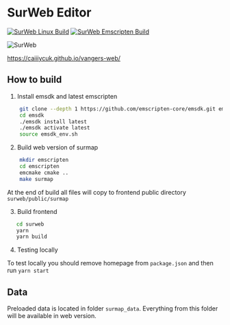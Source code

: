 # SurWeb Editor #

[![SurWeb Linux Build](https://github.com/caiiiycuk/vangers-web/actions/workflows/vangers_linux_build.yml/badge.svg?branch=surweb)](https://github.com/caiiiycuk/vangers-web/actions/workflows/vangers_linux_build.yml)
[![SurWeb Emscripten Build](https://github.com/caiiiycuk/vangers-web/actions/workflows/vangers_em_build.yml/badge.svg?branch=surweb)](https://github.com/caiiiycuk/vangers-web/actions/workflows/vangers_em_build.yml)

![SurWeb](https://user-images.githubusercontent.com/1727152/119936527-8537a600-bfb3-11eb-834a-38c48de262ad.jpg)

https://caiiiycuk.github.io/vangers-web/

## How to build

1. Install emsdk and latest emscripten
```sh
    git clone --depth 1 https://github.com/emscripten-core/emsdk.git emsdk
    cd emsdk
    ./emsdk install latest
    ./emsdk activate latest
    source emsdk_env.sh
```

2. Build web version of surmap
```sh
    mkdir emscripten
    cd emscripten
    emcmake cmake ..
    make surmap
```
At the end of build all files will copy to frontend public directory `surweb/public/surmap`

3. Build frontend
```sh
   cd surweb
   yarn
   yarn build
```

4. Testing locally

To test locally you should remove homepage from `package.json` and then run `yarn start`

## Data

Preloaded data is located in folder `surmap_data`. Everything from this folder will be available in web version.

